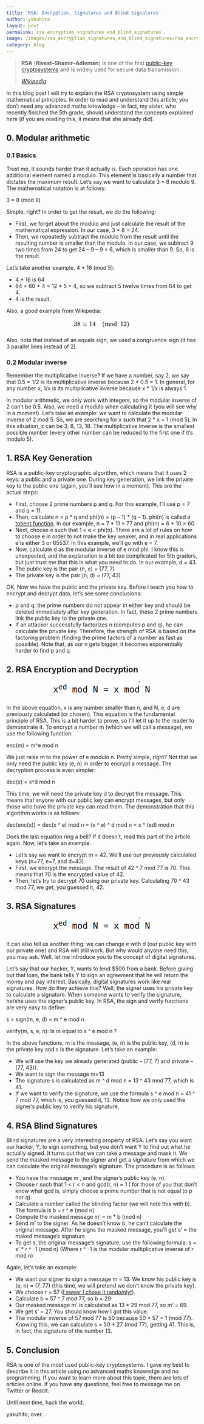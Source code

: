 ```yaml
---
title: 'RSA: Encryption, Signatures and Blind Signatures'
author: yakuhito
layout: post
permalink: rsa_encryption_signatures_and_blind_signatures
image: /images/rsa_encryption_signatures_and_blind_signatures/rsa_encryption_signatures_and_blind_signatures.jpg
category: blog
---
```

<blockquote>
  <p>
    <strong>RSA</strong>&nbsp;(<strong>Rivest–Shamir–Adleman</strong>) is one of the first&nbsp;<a href="https://en.wikipedia.org/wiki/Public-key_cryptography">public-key cryptosystems</a>&nbsp;and is widely used for secure data transmission.
  </p>
  
  <cite><a href="https://en.wikipedia.org/wiki/RSA_(cryptosystem)">Wikipedia</a></cite>
</blockquote>

In this blog post I will try to explain the RSA cryptosystem using simple mathematical principles. In order to read and understand this article, you don&#8217;t need any advanced maths knowledge &#8211; in fact, my sister, who recently finished the 5th grade, should understand the concepts explained here (if you are reading this, it means that she already did).

## 0. Modular arithmetic

### 0.1 Basics

Trust me, it sounds harder than it actually is. Each operation has one additional element named a modulo. This element is basically a number that dictates the maximum result. Let&#8217;s say we want to calculate 3 * 8 modulo 9. The mathematical notation is at follows:

3 * 8 (mod 9)

Simple, right? In order to get the result, we do the following:

  * First, we forget about the modulo and just calculate the result of the mathematical expression. In our case, 3 * 8 = 24.
  * Then, we repeatedly subtract the modulo from the result until the resulting number is smaller than the modulo. In our case, we subtract 9 two times from 24 to get 24 &#8211; 9 &#8211; 9 = 6, which is smaller than 9. So, 6 is the result.

Let&#8217;s take another example. 4 * 16 (mod 5):

  * 4 * 16 is 64
  * 64 = 60 + 4 = 12 * 5 + 4, so we subtract 5 twelve times from 64 to get 4.
  * 4 is the result.

Also, a good example from Wikipedia:

<div>
<center><img src="/images/rsa_encryption_signatures_and_blind_signatures/image-2.png"></center>
</div>





Also, note that instead of an equals sign, we used a congruence sign (it has 3 parallel lines instead of 2).

### 0.2 Modular inverse

Remember the multiplicative inverse? If we have a number, say 2, we say that 0.5 = 1/2 is its multiplicative inverse because 2 \* 0.5 = 1. In general, for any number x, 1/x is its multiplicative inverse because x \* 1/x is always 1.

In modular arithmetic, we only work with integers, so the modular inverse of 2 can&#8217;t be 0.5. Also, we need a modulo when calculating it (you will see why in a moment). Let&#8217;s take an example: we want to calculate the modular inverse of 2 mod 5. So, we are searching for x such that 2 * x = 1 (mod 5). In this situation, x can be 3, 8, 13, 18. The multiplicative inverse is the smallest possible number (every other number can be reduced to the first one if it&#8217;s modulo 5). 

## 1. RSA Key Generation

RSA is a public-key cryptographic algorithm, which means that it uses 2 keys: a public and a private one. During key generation, we link the private key to the public one (again, you&#8217;ll see how in a moment). This are the actual steps:

  * First, choose 2 prime numbers p and q. For this example, I&#8217;ll use p = 7 and q = 11.
  * Then, calculate n = p \* q and phi(n) = (p &#8211; 1) \* (q &#8211; 1). phi(n) is called a [totient function](https://en.wikipedia.org/wiki/Euler%27s_totient_function). In our example, n = 7 \* 11 = 77 and phi(n) = 6 \* 10 = 60.
  * Next, choose e such that 1 < e < phi(n). There are a lot of rules on how to choose e in order to not make the key weaker, and in real applications e is either 3 or 65537. In this example, we&#8217;ll go with e = 7.
  * Now, calculate d as the modular inverse of e mod phi. I know this is unexpected, and the explanation is a bit too complicated for 5th graders, but just trust me that this is what you need to do. In our example, d = 43.
  * The public key is the pair (n, e) = (77, 7)
  * The private key is the pair (n, d) = (77, 43)

OK. Now we have the public and the private key. Before I teach you how to encrypt and decrypt data, let&#8217;s see some conclusions:

  * p and q, the prime numbers do not appear in either key and should be deleted immediately after key generation. In fact, these 2 prime numbers link the public key to the private one.
  * If an attacker successfully factorizes n (computes p and q), he can calculate the private key. Therefore, the strength of RSA is based on the factoring problem (finding the prime factors of a number as fast as possible). Note that, as our n gets bigger, it becomes exponentially harder to find p and q.

## 2. RSA Encryption and Decryption


<center><img src="/images/rsa_encryption_signatures_and_blind_signatures/image-3.png"></center>

In the above equation, x is any number smaller than n, and N, e, d are previously calculated (or chosen). This equation is the fundamental principle of RSA. This is a bit harder to prove, so I&#8217;ll let it up to the reader to demonstrate it. To encrypt a number m (which we will call a message), we use the following function:

enc(m) = m^e mod n

We just raise m to the power of e modulo n. Pretty simple, right? Not that we only need the public key (e, n) in order to encrypt a message. The decryption process is even simpler:

dec(x) = x^d mod n

This time, we will need the private key d to decrypt the message. This means that anyone with our public key can encrypt messages, but only those who have the private key can read them. The demonstration that this algorithm works is as follows:

dec(enc(x)) = dec(x ^ e) mod n = (x ^ e) ^ d mod n = x ^ (ed) mod n

Does the last equation ring a bell? If it doesn&#8217;t, read this part of the article again. Now, let&#8217;s take an example:

  * Let&#8217;s say we want to encrypt m = 42. We&#8217;ll use our previously calculated keys (n=77, e=7, and d=43).
  * First, we encrypt the message. The result of 42 ^ 7 mod 77 is 70. This means that 70 is the encrypted value of 42.
  * Then, let&#8217;s try to decrypt 70 using our private key. Calculating 70 ^ 43 mod 77, we get, you guessed it, 42.

## 3. RSA Signatures


<center><img src="/images/rsa_encryption_signatures_and_blind_signatures/image-3.png"></center>

It can also tell us another thing: we can change e with d (our public key with our private one) and RSA will still work. But why would anyone need this, you may ask. Well, let me introduce you to the concept of digital signatures.

Let&#8217;s say that our hacker, Y, wants to lend $500 from a bank. Before giving out that loan, the bank tells Y to sign an agreement that he will return the money and pay interest. Basically, digital signatures work like real signatures. How do they achieve this? Well, the signer uses his private key to calculate a signature. When someone wants to verify the signature, he/she uses the signer&#8217;s public key. In RSA, the sign and verify functions are very easy to define:

s = sign(m, e, d) = m ^ e mod n

verify(m, s, e, n): Is m equal to s ^ e mod n ?

In the above functions, m is the message, (e, n) is the public key, (d, n) is the private key and s is the signature. Let&#8217;s take an example:

  * We will use the key we already generated (public &#8211; (77, 7) and private &#8211; (77, 43)).
  * We want to sign the message m=13
  * The signature s is calculated as m ^ d mod n = 13 ^ 43 mod 77, which is 41.
  * If we want to verify the signature, we use the formula s ^ e mod n = 41 ^ 7 mod 77, which is, you guessed it, 13. Notice how we only used the signer&#8217;s public key to verify his signature,

## 4. RSA Blind Signatures

Blind signatures are a very interesting property of RSA. Let&#8217;s say you want our hacker, Y, to sign something, but you don&#8217;t want Y to find out what he actually signed. It turns out that we can take a message and mask it. We send the masked message to the signer and get a signature from which we can calculate the original message&#8217;s signature. The procedure is as follows:

  * You have the message m , and the signer&#8217;s public key (e, n).
  * Choose r such that 1 < r < n and gcd(r, n) = 1 ( for those of you that don&#8217;t know what gcd is, simply choose a prime number that is not equal to p nor q).
  * Calculate a number called the blinding factor (we will note this with b). The formula is b = r ^ e (mod n)
  * Compute the masked message m&#8217; = m * b (mod n)
  * Send m&#8217; to the signer. As he doesn&#8217;t know b, he can&#8217;t calculate the original message. After he signs the masked message, you&#8217;ll get s&#8217; = the maked message&#8217;s signature.
  * To get s, the original message&#8217;s signature, use the following formula: s = s&#8217; * r ^ -1 (mod n) (Where r ^ -1 is the modular multiplicative inverse of r mod n)

Again, let&#8217;s take an example:

  * We want our signer to sign a message m = 13. We know his public key is (e, n) = (7, 77) (this time, we will pretend we don&#8217;t know the private key).
  * We choose r = 57 ([I swear I chose it randomly!](https://i1.wp.com/www.andreafortuna.org/wp-content/uploads/2018/08/dilbert_random.jpg?w=680&ssl=1)).
  * Calculate b = 57 ^ 7 mod 77, so b = 29
  * Our masked message m&#8217; is calculated as 13 * 29 mod 77, so m&#8217; = 69.
  * We get s&#8217; = 27. You should know how I got this value.
  * The modular inverse of 57 mod 77 is 50 because 50 \* 57 = 1 (mod 77). Knowing this, we can calculate s = 50 \* 27 (mod 77), getting 41. This is, in fact, the signature of the number 13.

## 5. Conclusion

RSA is one of the most used public-key cryptosystems. I gave my best to describe it in this article using no advanced maths knowedge and no programming. If you want to learn more about this topic, there are lots of articles online. If you have any questions, feel free to message me on Twitter or Reddit.

Until next time, hack the world.

yakuhito, over.

